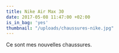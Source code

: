 ```yaml
---
title: Nike Air Max 30
date: 2017-05-08 11:47:00 +02:00
is_in_bag: 'yes'
thumbnail: "/uploads/chaussures-nike.jpg"
---
```


Ce sont mes nouvelles chaussures.